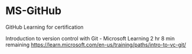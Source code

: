 # MS-GitHub
GitHub Learning for certification


Introduction to version control with Git - Microsoft Learning
2 hr 8 min remaining
https://learn.microsoft.com/en-us/training/paths/intro-to-vc-git/

